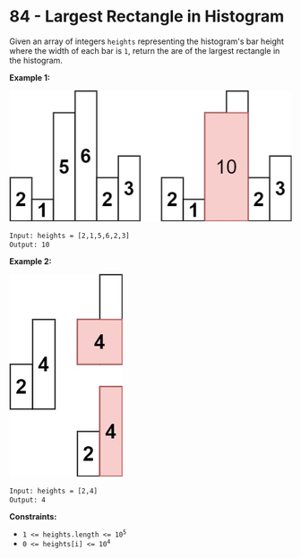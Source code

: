 # 84 - Largest Rectangle in Histogram
Given an array of integers `heights` representing the histogram's bar height where the width of each bar is `1`, return the are of the largest rectangle in the histogram.

**Example 1:**

![histogram](./assets/histogram.jpg)
```
Input: heights = [2,1,5,6,2,3]
Output: 10
```

**Example 2:**

![histogram2](./assets/histogram2.jpg)
```
Input: heights = [2,4]
Output: 4
```

**Constraints:**
- <code>1 <= heights.length <= 10<sup>5</sup></code>
- <code>0 <= heights[i] <= 10<sup>4</sup></code>
